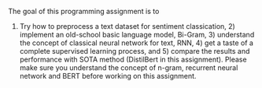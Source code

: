 The goal of this programming assignment is to  
1) Try how to preprocess a text dataset for
sentiment classication, 2) implement an old-school basic language model, Bi-Gram, 3)
understand the concept of classical neural network for text, RNN, 4) get a taste of a complete
supervised learning process, and 5) compare the results and performance with SOTA method
(DistilBert in this assignment). Please make sure you understand the concept of n-gram,
recurrent neural network and BERT before working on this assignment.
